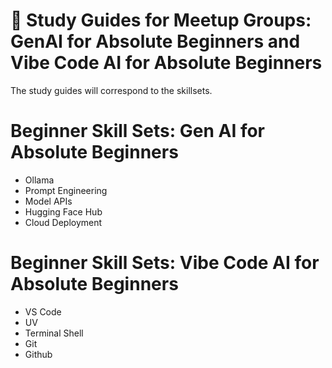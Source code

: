 #  🧠 Study Guides for Meetup Groups: GenAI for Absolute Beginners and Vibe Code AI for Absolute Beginners

The study guides will correspond to the skillsets.

# Beginner Skill Sets: Gen AI for Absolute Beginners

- Ollama
- Prompt Engineering
- Model APIs
- Hugging Face Hub
- Cloud Deployment

# Beginner Skill Sets: Vibe Code AI for Absolute Beginners
- VS Code
- UV
- Terminal Shell
- Git
- Github

